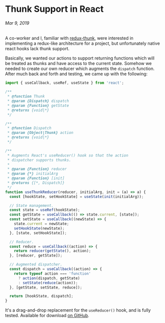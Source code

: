 # Thunk Support in React
###### Mar 9, 2019

A co-worker and I, familiar with [redux-thunk](https://github.com/reduxjs/redux-thunk), were interested in implementing a redux-like architecture for a project, but unfortunately native react hooks lack thunk support.

Basically, we wanted our actions to support returning functions which will be treated as thunks and have access to the current state. Somehow we needed to create our own reducer which augments the `dispatch` function. After much back and forth and testing, we came up with the following:

```js
import { useCallback, useRef, useState } from 'react';

/**
 * @function Thunk
 * @param {Dispatch} dispatch
 * @param {Function} getState
 * @returns {void|*}
 */

/**
 * @function Dispatch
 * @param {Object|Thunk} action
 * @returns {void|*}
 */

/**
 * Augments React's useReducer() hook so that the action
 * dispatcher supports thunks.
 *
 * @param {Function} reducer
 * @param {*} initialArg
 * @param {Function} [init]
 * @returns {[*, Dispatch]}
 */
function useThunkReducer(reducer, initialArg, init = (a) => a) {
  const [hookState, setHookState] = useState(init(initialArg));

  // State management.
  const state = useRef(hookState);
  const getState = useCallback(() => state.current, [state]);
  const setState = useCallback((newState) => {
    state.current = newState;
    setHookState(newState);
  }, [state, setHookState]);

  // Reducer.
  const reduce = useCallback((action) => {
    return reducer(getState(), action);
  }, [reducer, getState]);

  // Augmented dispatcher.
  const dispatch = useCallback((action) => {
    return typeof action === 'function'
      ? action(dispatch, getState)
      : setState(reduce(action));
  }, [getState, setState, reduce]);

  return [hookState, dispatch];
}
```

It's a drag-and-drop replacement for the `useReducer()` hook, and is fully tested. Available for download [on GitHub](https://github.com/nathanbuchar/react-hook-thunk-reducer).
